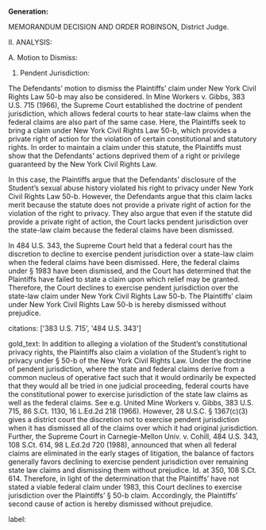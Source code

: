 **Generation:**


MEMORANDUM DECISION AND ORDER
ROBINSON, District Judge.

II. ANALYSIS:

A. Motion to Dismiss:

1. Pendent Jurisdiction:

The Defendants’ motion to dismiss the Plaintiffs’ claim under New York Civil Rights Law 50-b may also be considered. In Mine Workers v. Gibbs, 383 U.S. 715 (1966), the Supreme Court established the doctrine of pendent jurisdiction, which allows federal courts to hear state-law claims when the federal claims are also part of the same case. Here, the Plaintiffs seek to bring a claim under New York Civil Rights Law 50-b, which provides a private right of action for the violation of certain constitutional and statutory rights. In order to maintain a claim under this statute, the Plaintiffs must show that the Defendants’ actions deprived them of a right or privilege guaranteed by the New York Civil Rights Law.

In this case, the Plaintiffs argue that the Defendants’ disclosure of the Student’s sexual abuse history violated his right to privacy under New York Civil Rights Law 50-b. However, the Defendants argue that this claim lacks merit because the statute does not provide a private right of action for the violation of the right to privacy. They also argue that even if the statute did provide a private right of action, the Court lacks pendent jurisdiction over the state-law claim because the federal claims have been dismissed.

In 484 U.S. 343, the Supreme Court held that a federal court has the discretion to decline to exercise pendent jurisdiction over a state-law claim when the federal claims have been dismissed. Here, the federal claims under § 1983 have been dismissed, and the Court has determined that the Plaintiffs have failed to state a claim upon which relief may be granted. Therefore, the Court declines to exercise pendent jurisdiction over the state-law claim under New York Civil Rights Law 50-b. The Plaintiffs’ claim under New York Civil Rights Law 50-b is hereby dismissed without prejudice.



citations: ['383 U.S. 715', '484 U.S. 343']

gold_text: In addition to alleging a violation of the Student’s constitutional privacy rights, the Plaintiffs also claim a violation of the Student’s right to privacy under § 50-b of the New York Civil Rights Law. Under the doctrine of pendent jurisdiction, where the state and federal claims derive from a common nucleus of operative fact such that it would ordinarily be expected that they would all be tried in one judicial proceeding, federal courts have the constitutional power to exercise jurisdiction of the state law claims as well as the federal claims. See e.g. United Mine Workers v. Gibbs, 383 U.S. 715, 86 S.Ct. 1130, 16 L.Ed.2d 218 (1966). However, 28 U.S.C. § 1367(c)(3) gives a district court the discretion not to exercise pendent jurisdiction when it has dismissed all of the claims over which it had original jurisdiction. Further, the Supreme Court in Carnegie-Mellon Univ. v. Cohill, 484 U.S. 343, 108 S.Ct. 614, 98 L.Ed.2d 720 (1988), announced that when all federal claims are eliminated in the early stages of litigation, the balance of factors generally favors declining to exercise pendent jurisdiction over remaining state law claims and dismissing them without prejudice. Id. at 350, 108 S.Ct. 614. Therefore, in light of the determination that the Plaintiffs’ have not stated a viable federal claim under 1983, this Court declines to exercise jurisdiction over the Plaintiffs’ § 50-b claim. Accordingly, the Plaintiffs’ second cause of action is hereby dismissed without prejudice.

label: 